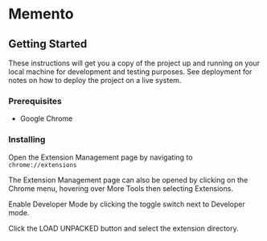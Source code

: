 # Memento

## Getting Started

These instructions will get you a copy of the project up and running on your local machine for development and testing purposes. See deployment for notes on how to deploy the project on a live system.

### Prerequisites

 - Google Chrome


### Installing

Open the Extension Management page by navigating to 
```chrome://extensions```

The Extension Management page can also be opened by clicking on the Chrome menu, hovering over More Tools then selecting Extensions.

Enable Developer Mode by clicking the toggle switch next to Developer mode.

Click the LOAD UNPACKED button and select the extension directory.
